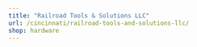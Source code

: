 ```yaml
---
title: "Railroad Tools & Solutions LLC"
url: /cincinnati/railroad-tools-and-solutions-llc/
shop: hardware
---
```


